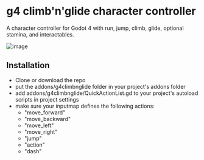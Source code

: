 # g4 climb'n'glide character controller
A character controller for Godot 4 with run, jump, climb, glide, optional stamina, and interactables.

![image](https://github.com/acegiak/g4-climb-n-glide-character-controller/raw/main/screenshots/Recording%202022-09-23%20at%2006.43.38.gif)

## Installation
 * Clone or download the repo
 * put the addons/g4climbnglide folder in your project's addons folder
 * add addons/g4climbnglide/QuickActionList.gd to your project's autoload scripts in project settings
 * make sure your inputmap defines the following actions: 
    * "move_forward"
    * "move_backward"
    * "move_left"
    * "move_right"
    * "jump"
    * "action"
    * "dash"

